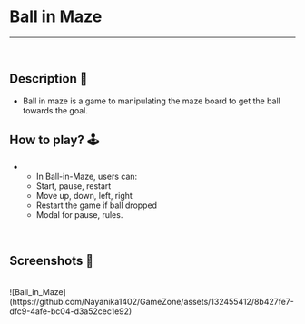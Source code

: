  # Ball in Maze 

---

<br>

## **Description 📃**

- Ball in maze is a game to manipulating the maze board to get the ball towards the goal.

## **How to play? 🕹️**

- - In Ball-in-Maze, users can:
   - Start, pause, restart
   -  Move up, down, left, right
   - Restart the game if ball dropped
   - Modal for pause, rules.

<br>

## **Screenshots 📸**

<br>
![Ball_in_Maze](https://github.com/Nayanika1402/GameZone/assets/132455412/8b427fe7-dfc9-4afe-bc04-d3a52cec1e92)


<br>

